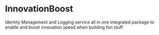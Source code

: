 # InnovationBoost
Identity Management and Logging service all in one integrated package to enable and boost innovation speed when building fun stuff
